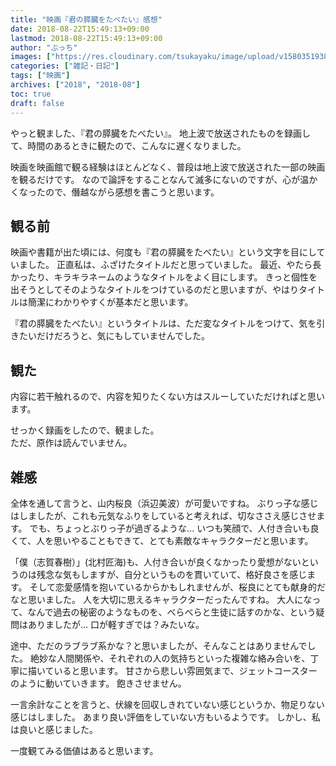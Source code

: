```yaml
---
title: "映画『君の膵臓をたべたい』感想"
date: 2018-08-22T15:49:13+09:00
lastmod: 2018-08-22T15:49:13+09:00
author: "ぶっち"
images: ["https://res.cloudinary.com/tsukayaku/image/upload/v1580351938/Blog-personal/thumbnail/film-movie.jpg"]
categories: ["雑記・日記"]
tags: ["映画"]
archives: ["2018", "2018-08"]
toc: true
draft: false
---
```


やっと観ました、『君の膵臓をたべたい』。
地上波で放送されたものを録画して、時間のあるときに観たので、こんなに遅くなりました。

映画を映画館で観る経験はほとんどなく、普段は地上波で放送された一部の映画を観るだけです。
なので論評をすることなんて滅多にないのですが、心が温かくなったので、僭越ながら感想を書こうと思います。

## 観る前
映画や書籍が出た頃には、何度も『君の膵臓をたべたい』という文字を目にしていました。
正直私は、ふざけたタイトルだと思っていました。
最近、やたら長かったり、キラキラネームのようなタイトルをよく目にします。
きっと個性を出そうとしてそのようなタイトルをつけているのだと思いますが、やはりタイトルは簡潔にわかりやすくが基本だと思います。

『君の膵臓をたべたい』というタイトルは、ただ変なタイトルをつけて、気を引きたいだけだろうと、気にもしていませんでした。

## 観た
内容に若干触れるので、内容を知りたくない方はスルーしていただければと思います。

せっかく録画をしたので、観ました。  
ただ、原作は読んでいません。

## 雑感
全体を通して言うと、山内桜良（浜辺美波）が可愛いですね。
ぶりっ子な感じはしましたが、これも元気なふりをしていると考えれば、切なささえ感じさせます。
でも、ちょっとぶりっ子が過ぎるような...
いつも笑顔で、人付き合いも良くて、人を思いやることもできて、とても素敵なキャラクターだと思います。

「僕（志賀春樹）」(北村匠海)も、人付き合いが良くなかったり愛想がないというのは残念な気もしますが、自分というものを貫いていて、格好良さを感じます。
そして恋愛感情を抱いているからかもしれませんが、桜良にとても献身的だなと思いました。
人を大切に思えるキャラクターだったんですね。
大人になって、なんで過去の秘密のようなものを、べらべらと生徒に話すのかな、という疑問はありましたが...
口が軽すぎでは？みたいな。

途中、ただのラブラブ系かな？と思いましたが、そんなことはありませんでした。
絶妙な人間関係や、それぞれの人の気持ちといった複雑な絡み合いを、丁寧に描いていると思います。
甘さから悲しい雰囲気まで、ジェットコースターのように動いていきます。
飽きさせません。

一言余計なことを言うと、伏線を回収しきれていない感じというか、物足りない感じはしました。
あまり良い評価をしていない方もいるようです。
しかし、私は良いと感じました。

一度観てみる価値はあると思います。

